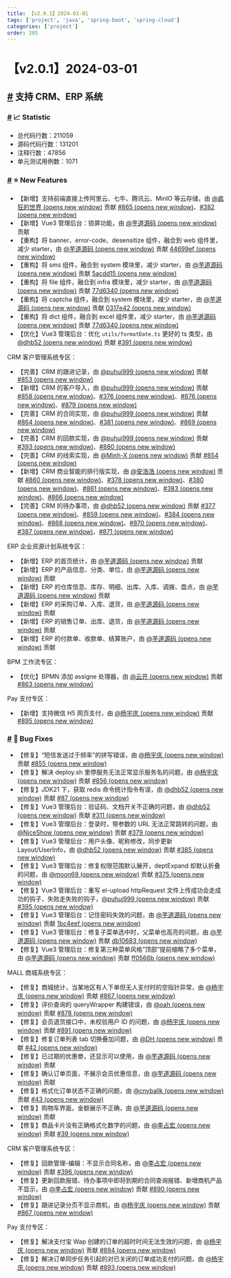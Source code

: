 ```yaml
---
title: 【v2.0.1】2024-03-01
tags: ['project', 'java', 'spring-boot', 'spring-cloud']
categories: ['project']
order: 205
---
```

# 【v2.0.1】2024-03-01

## [#](#支持-crm、erp-系统) 支持 CRM、ERP 系统

 ### [#](#📈-statistic) 📈 Statistic

 * 总代码行数：211059
* 源码代码行数：131201
* 注释行数：47856
* 单元测试用例数：1071

 ### [#](#⭐-new-features) ⭐ New Features

 * 【新增】支持前端直接上传阿里云、七牛、腾讯云、MinIO 等云存储，由 [@疯狂的世界  (opens new window)](https://gitee.com/CrazyWorld) 贡献 [#865  (opens new window)](https://gitee.com/zhijiantianya/ruoyi-vue-pro/pulls/865/)、[#382  (opens new window)](https://gitee.com/yudaocode/yudao-ui-admin-vue3/pulls/382)
* 【新增】Vue3 管理后台：锁屏功能，由 [@芋道源码  (opens new window)](https://gitee.com/zhijiantianya) 贡献
* 【重构】将 banner、error-code、desensitize 组件，融合到 web 组件里，减少 starter，由 [@芋道源码  (opens new window)](https://gitee.com/zhijiantianya) 贡献 [44699ef  (opens new window)](https://gitee.com/zhijiantianya/ruoyi-vue-pro/commit/5b69df074cbe3215ea6077063f14df83db99477e)
* 【重构】将 sms 组件，融合到 system 模块里，减少 starter，由 [@芋道源码  (opens new window)](https://gitee.com/zhijiantianya) 贡献 [5acdd15  (opens new window)](https://gitee.com/zhijiantianya/ruoyi-vue-pro/commit/5acdd1554ef2f2c2540cf44207be2684282870f4)
* 【重构】将 file 组件，融合到 infra 模块里，减少 starter，由 [@芋道源码  (opens new window)](https://gitee.com/zhijiantianya) 贡献 [77d6340  (opens new window)](https://gitee.com/zhijiantianya/ruoyi-vue-pro/commit/77d634038c796215aeb531790068012bdf73b900)
* 【重构】将 captcha 组件，融合到 system 模块里，减少 starter，由 [@芋道源码  (opens new window)](https://gitee.com/zhijiantianya) 贡献 [0317e42  (opens new window)](https://gitee.com/zhijiantianya/ruoyi-vue-pro/commit/0317e4279d28704c6f0cecbc8e2fce0febc1277a)
* 【重构】将 dict 组件，融合到 excel 组件里，减少 starter，由 [@芋道源码  (opens new window)](https://gitee.com/zhijiantianya) 贡献 [77d6340  (opens new window)](https://gitee.com/zhijiantianya/ruoyi-vue-pro/commit/77d634038c796215aeb531790068012bdf73b900)
* 【优化】Vue3 管理后台：优化 `utils/formatDate.ts` 更好的 ts 类型，由 [@dhb52  (opens new window)](https://gitee.com/dhb52) 贡献 [#391  (opens new window)](https://gitee.com/yudaocode/yudao-ui-admin-vue3/pulls/391/)

 CRM 客户管理系统专区：

 * 【完善】CRM 的跟进记录，由 [@puhui999  (opens new window)](https://gitee.com/puhui999) 贡献 [#853  (opens new window)](https://gitee.com/zhijiantianya/ruoyi-vue-pro/pulls/853/)
* 【新增】CRM 的客户导入，由 [@puhui999  (opens new window)](https://gitee.com/puhui999) 贡献 [#858  (opens new window)](https://gitee.com/zhijiantianya/ruoyi-vue-pro/pulls/858/)、[#376  (opens new window)](https://gitee.com/yudaocode/yudao-ui-admin-vue3/pulls/376)、[#876  (opens new window)](https://gitee.com/zhijiantianya/ruoyi-vue-pro/pulls/876)、[#879  (opens new window)](https://gitee.com/zhijiantianya/ruoyi-vue-pro/pulls/879/)
* 【完善】CRM 的合同实现，由 [@puhui999  (opens new window)](https://gitee.com/puhui999) 贡献 [#864  (opens new window)](https://gitee.com/zhijiantianya/ruoyi-vue-pro/pulls/864/)、[#381  (opens new window)](https://gitee.com/yudaocode/yudao-ui-admin-vue3/pulls/381/)、[#869  (opens new window)](https://gitee.com/zhijiantianya/ruoyi-vue-pro/pulls/869)
* 【完善】CRM 的回款实现，由 [@puhui999  (opens new window)](https://gitee.com/puhui999) 贡献 [#393  (opens new window)](https://gitee.com/yudaocode/yudao-ui-admin-vue3/pulls/393/)、[#880  (opens new window)](https://gitee.com/zhijiantianya/ruoyi-vue-pro/pulls/880/)
* 【完善】CRM 的线索实现，由 [@Minh-X  (opens new window)](https://gitee.com/Minh-X) 贡献 [#854  (opens new window)](https://gitee.com/zhijiantianya/ruoyi-vue-pro/pulls/854)
* 【新增】CRM 商业智能的排行版实现，由 [@安浩浩  (opens new window)](https://gitee.com/anhaohao) 贡献 [#860  (opens new window)](https://gitee.com/zhijiantianya/ruoyi-vue-pro/pulls/860)、[#378  (opens new window)](https://gitee.com/yudaocode/yudao-ui-admin-vue3/pulls/378/)、[#380  (opens new window)](https://gitee.com/yudaocode/yudao-ui-admin-vue3/pulls/380)、[#861  (opens new window)](https://gitee.com/zhijiantianya/ruoyi-vue-pro/pulls/861)、[#383  (opens new window)](https://gitee.com/yudaocode/yudao-ui-admin-vue3/pulls/383)、[#866  (opens new window)](https://gitee.com/zhijiantianya/ruoyi-vue-pro/pulls/866)
* 【完善】CRM 的待办事项，由 [@dhb52  (opens new window)](https://gitee.com/dhb52) 贡献 [#377  (opens new window)](https://gitee.com/yudaocode/yudao-ui-admin-vue3/pulls/377/)、[#859  (opens new window)](https://gitee.com/zhijiantianya/ruoyi-vue-pro/pulls/859)、[#384  (opens new window)](https://gitee.com/yudaocode/yudao-ui-admin-vue3/pulls/384)、[#868  (opens new window)](https://gitee.com/zhijiantianya/ruoyi-vue-pro/pulls/868)、[#870  (opens new window)](https://gitee.com/zhijiantianya/ruoyi-vue-pro/pulls/870)、[#387  (opens new window)](https://gitee.com/yudaocode/yudao-ui-admin-vue3/pulls/387/)、[#871  (opens new window)](https://gitee.com/zhijiantianya/ruoyi-vue-pro/pulls/871/)

 ERP 企业资源计划系统专区：

 * 【新增】ERP 的首页统计，由 [@芋道源码  (opens new window)](https://gitee.com/zhijiantianya) 贡献
* 【新增】ERP 的产品信息、分类、单位，由 [@芋道源码  (opens new window)](https://gitee.com/zhijiantianya) 贡献
* 【新增】ERP 的仓库信息、库存、明细、出库、入库、调拨、盘点，由 [@芋道源码  (opens new window)](https://gitee.com/zhijiantianya) 贡献
* 【新增】ERP 的采购订单、入库、退货，由 [@芋道源码  (opens new window)](https://gitee.com/zhijiantianya) 贡献
* 【新增】ERP 的销售订单、出库、退货，由 [@芋道源码  (opens new window)](https://gitee.com/zhijiantianya) 贡献
* 【新增】ERP 的付款单、收款单、结算账户，由 [@芋道源码  (opens new window)](https://gitee.com/zhijiantianya) 贡献

 BPM 工作流专区：

 * 【优化】BPMN 添加 assigne 处理器，由 [@云开  (opens new window)](https://gitee.com/KyleLuo) 贡献 [#863  (opens new window)](https://gitee.com/zhijiantianya/ruoyi-vue-pro/pulls/863)

 Pay 支付专区：

 * 【新增】支持微信 H5 网页支付，由 [@杨宇庆  (opens new window)](https://gitee.com/RainbowYYQ) 贡献 [#895  (opens new window)](https://gitee.com/zhijiantianya/ruoyi-vue-pro/pulls/895/)

 ### [#](#🐞-bug-fixes) 🐞 Bug Fixes

 * 【修复】“短信发送过于频率”的拼写错误，由 [@杨宇庆  (opens new window)](https://gitee.com/RainbowYYQ) 贡献 [#855  (opens new window)](https://gitee.com/zhijiantianya/ruoyi-vue-pro/pulls/855/)
* 【修复】解决 deploy.sh 里停服务无法正常显示服务名的问题，由 [@杨宇庆  (opens new window)](https://gitee.com/RainbowYYQ) 贡献 [#856  (opens new window)](https://gitee.com/zhijiantianya/ruoyi-vue-pro/pulls/856/)
* 【修复】JDK21 下，获取 redis 命令统计指令有误，由 [@dhb52  (opens new window)](https://gitee.com/dhb52) 贡献 [#87  (opens new window)](https://gitee.com/zhijiantianya/ruoyi-vue-pro/pulls/887/)
* 【修复】Vue3 管理后台：验证码、文档开关不正确的问题，由 [@dhb52  (opens new window)](https://gitee.com/dhb52) 贡献 [#311  (opens new window)](https://gitee.com/yudaocode/yudao-ui-admin-vue3/pulls/311)
* 【修复】Vue3 管理后台：登录时，带参数的 URL 无法正常跳转的问题，由 [@NiceShow  (opens new window)](https://gitee.com/NiceShow_xp) 贡献 [#379  (opens new window)](https://gitee.com/yudaocode/yudao-ui-admin-vue3/pulls/379/)
* 【修复】Vue3 管理后台：用户头像、昵称修改，同步更新 Layout/UserInfo，由 [@dhb52  (opens new window)](https://gitee.com/dhb52) 贡献 [#385  (opens new window)](https://gitee.com/yudaocode/yudao-ui-admin-vue3/pulls/385/)
* 【修复】Vue3 管理后台：修复权限范围默认展开，deptExpand 却默认折叠的问题，由 [@moon69  (opens new window)](https://gitee.com/moon69) 贡献 [#375  (opens new window)](https://gitee.com/yudaocode/yudao-ui-admin-vue3/pulls/375/)
* 【修复】Vue3 管理后台：重写 el-upload httpRequest 文件上传成功会走成功的钩子，失败走失败的钩子，[@puhui999  (opens new window)](https://gitee.com/puhui999) 贡献 [#395  (opens new window)](https://gitee.com/yudaocode/yudao-ui-admin-vue3/pulls/395)
* 【修复】Vue3 管理后台：记住密码失效的问题，由 [@芋道源码  (opens new window)](https://gitee.com/zhijiantianya) 贡献 [1bc4eef  (opens new window)](https://gitee.com/yudaocode/yudao-ui-admin-vue3/commit/db106834a7f56e5b6a755a92070e6e253ba3f825)
* 【修复】Vue3 管理后台：修复子菜单选中时，父菜单也高亮的问题，由 [@芋道源码  (opens new window)](https://gitee.com/zhijiantianya) 贡献 [db10683  (opens new window)](https://gitee.com/yudaocode/yudao-ui-admin-vue3/commit/db106834a7f56e5b6a755a92070e6e253ba3f825)
* 【修复】Vue3 管理后台：修复第三种菜单风格“顶部”提前缩略了多个菜单，由 [@芋道源码  (opens new window)](https://gitee.com/zhijiantianya) 贡献 [ff0566b  (opens new window)](https://gitee.com/yudaocode/yudao-ui-admin-vue3/commit/ff0566bb7fd2b571b8c617531b1f1a7af6bb1603)

 MALL 商城系统专区：

 * 【修复】商城统计，当某地区有人下单但无人支付时的空指针异常，由 [@杨宇庆  (opens new window)](https://gitee.com/RainbowYYQ) 贡献 [#867  (opens new window)](https://gitee.com/zhijiantianya/ruoyi-vue-pro/pulls/867/)
* 【修复】评价查询的 queryWrapper 构建错误，由 [@oah  (opens new window)](https://gitee.com/oahoah) 贡献 [#878  (opens new window)](https://gitee.com/zhijiantianya/ruoyi-vue-pro/pulls/878/)
* 【修复】会员退货接口中，未校验用户 ID 的问题，由 [@杨宇庆  (opens new window)](https://gitee.com/RainbowYYQ) 贡献 [#891  (opens new window)](https://gitee.com/zhijiantianya/ruoyi-vue-pro/pulls/891/)
* 【修复】修复订单列表 tab 切换叠加问题，由 [@DH  (opens new window)](https://gitee.com/ji534) 贡献 [#42  (opens new window)](https://gitee.com/yudaocode/yudao-mall-uniapp/pulls/42/)
* 【修复】已过期的优惠劵，还显示可以使用，由 [@芋道源码  (opens new window)](https://gitee.com/zhijiantianya) 贡献
* 【修复】确认订单页面，不展示会员优惠信息，由 [@芋道源码  (opens new window)](https://gitee.com/zhijiantianya) 贡献
* 【修复】格式化订单状态不正确的问题，由 [@cnyballk  (opens new window)](https://gitee.com/cnyballk) 贡献 [#43  (opens new window)](https://gitee.com/yudaocode/yudao-mall-uniapp/pulls/43/)
* 【修复】购物车界面，金额展示不正确，由 [@芋道源码  (opens new window)](https://gitee.com/zhijiantianya) 贡献
* 【修复】商品卡片没有正确格式化数字的问题，由 [@李占宏  (opens new window)](https://gitee.com/zhanhong) 贡献 [#39  (opens new window)](https://gitee.com/yudaocode/yudao-mall-uniapp/pulls/39/)

 CRM 客户管理系统专区：

 * 【修复】回款管理-编辑：不显示合同名称，由 [@李占宏  (opens new window)](https://gitee.com/zhanhong) 贡献 [#396  (opens new window)](https://gitee.com/yudaocode/yudao-ui-admin-vue3/pulls/396/)
* 【修复】更新回款报错、待办事项中即将到期的合同查询报错、新增商机产品不显示，由 [@李占宏  (opens new window)](https://gitee.com/zhanhong) 贡献 [#890  (opens new window)](https://gitee.com/zhijiantianya/ruoyi-vue-pro/pulls/890/)
* 【修复】跟进记录分页不显示商机，由 [@杨宇庆  (opens new window)](https://gitee.com/RainbowYYQ) 贡献 [#867  (opens new window)](https://gitee.com/zhijiantianya/ruoyi-vue-pro/pulls/867/)

 Pay 支付专区：

 * 【修复】解决支付宝 Wap 创建的订单的超时时间无法生效的问题，由 [@杨宇庆  (opens new window)](https://gitee.com/RainbowYYQ) 贡献 [#894  (opens new window)](https://gitee.com/zhijiantianya/ruoyi-vue-pro/pulls/894/)
* 【修复】解决订单同步任务引起的对已关闭的订单成功支付的问题，由 [@杨宇庆  (opens new window)](https://gitee.com/RainbowYYQ) 贡献 [#893  (opens new window)](https://gitee.com/zhijiantianya/ruoyi-vue-pro/pulls/893/)
